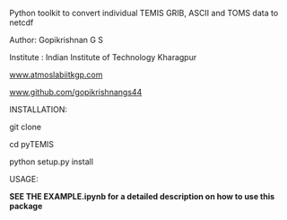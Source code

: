 Python toolkit to convert individual TEMIS GRIB, ASCII and TOMS data to netcdf

Author: Gopikrishnan G S

Institute : Indian Institute of Technology Kharagpur

www.atmoslabiitkgp.com

www.github.com/gopikrishnangs44


INSTALLATION:

git clone 

cd pyTEMIS

python setup.py install


USAGE:

**SEE THE EXAMPLE.ipynb for a detailed description on how to use this package**


